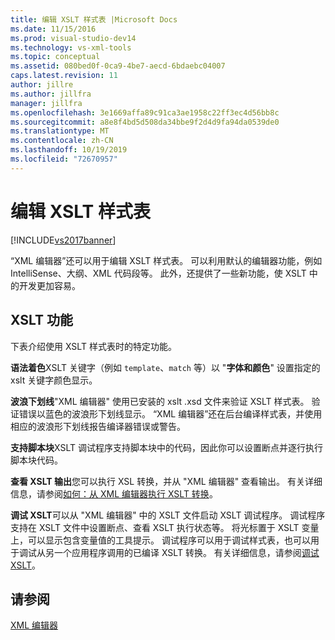 ```yaml
---
title: 编辑 XSLT 样式表 |Microsoft Docs
ms.date: 11/15/2016
ms.prod: visual-studio-dev14
ms.technology: vs-xml-tools
ms.topic: conceptual
ms.assetid: 080bed0f-0ca9-4be7-aecd-6bdaebc04007
caps.latest.revision: 11
author: jillre
ms.author: jillfra
manager: jillfra
ms.openlocfilehash: 3e1669affa89c91ca3ae1958c22ff3ec4d56bb8c
ms.sourcegitcommit: a8e8f4bd5d508da34bbe9f2d4d9fa94da0539de0
ms.translationtype: MT
ms.contentlocale: zh-CN
ms.lasthandoff: 10/19/2019
ms.locfileid: "72670957"
---
```

# <a name="editing-xslt-style-sheets"></a>编辑 XSLT 样式表
[!INCLUDE[vs2017banner](../includes/vs2017banner.md)]

“XML 编辑器”还可以用于编辑 XSLT 样式表。 可以利用默认的编辑器功能，例如 IntelliSense、大纲、XML 代码段等。 此外，还提供了一些新功能，使 XSLT 中的开发更加容易。

## <a name="xslt-features"></a>XSLT 功能
 下表介绍使用 XSLT 样式表时的特定功能。

 **语法着色**XSLT 关键字（例如 `template`、`match` 等）以 "**字体和颜色**" 设置指定的 xslt 关键字颜色显示。

 **波浪下划线**"XML 编辑器" 使用已安装的 xslt .xsd 文件来验证 XSLT 样式表。 验证错误以蓝色的波浪形下划线显示。 “XML 编辑器”还在后台编译样式表，并使用相应的波浪形下划线报告编译器错误或警告。

 **支持脚本块**XSLT 调试程序支持脚本块中的代码，因此你可以设置断点并逐行执行脚本块代码。

 **查看 XSLT 输出**您可以执行 XSL 转换，并从 "XML 编辑器" 查看输出。 有关详细信息，请参阅[如何：从 XML 编辑器执行 XSLT 转换](../xml-tools/how-to-execute-an-xslt-transformation-from-the-xml-editor.md)。

 **调试 XSLT**可以从 "XML 编辑器" 中的 XSLT 文件启动 XSLT 调试程序。 调试程序支持在 XSLT 文件中设置断点、查看 XSLT 执行状态等。 将光标置于 XSLT 变量上，可以显示包含变量值的工具提示。 调试程序可以用于调试样式表，也可以用于调试从另一个应用程序调用的已编译 XSLT 转换。 有关详细信息，请参阅[调试 XSLT](../xml-tools/debugging-xslt.md)。

## <a name="see-also"></a>请参阅
 [XML 编辑器](../xml-tools/xml-editor.md)
